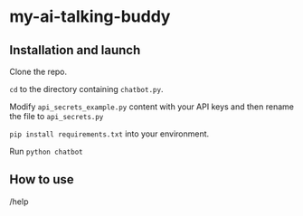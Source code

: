 # my-ai-talking-buddy

## Installation and launch

Clone the repo.

`cd` to the directory containing `chatbot.py`.

Modify `api_secrets_example.py` content with your API keys and then rename the file to `api_secrets.py`

`pip install requirements.txt` into your environment.

Run `python chatbot`

## How to use

/help
